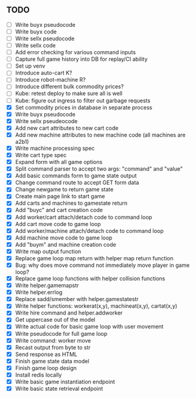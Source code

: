 ## TODO

- [ ] Write buyx pseudocode 
- [ ] Write buyx code 
- [ ] Write sellx pseudocode
- [ ] Write sellx code
- [ ] Add error checking for various command inputs
- [ ] Capture full game history into DB for replay/CI ability
- [ ] Set up venv
- [ ] Introduce auto-cart K?
- [ ] Introduce robot-machine R?
- [ ] Introduce different bulk commodity prices?
- [ ] Kube: retest deploy to make sure all is well
- [ ] Kube: figure out ingress to filter out garbage requests
- [x] Set commodity prices in database in separate process
- [x] Write buyx pseudocode
- [x] Write sellx pseudeocode 
- [x] Add new cart attributes to new cart code
- [x] Add new machine attributes to new machine code (all machines are a2b1)
- [x] Write machine processing spec
- [x] Write cart type spec
- [x] Expand form with all game options
- [x] Split command parser to accept two args: "command" and "value"
- [x] Add basic commands form to game state output
- [x] Change command route to accept GET form data
- [x] Change newgame to return game state
- [x] Create main page link to start game
- [x] Add carts and machines to gamestate return
- [x] Add "buyc" and cart creation code
- [x] Add worker/cart attach/detach code to command loop
- [x] Add cart move code to game loop
- [x] Add worker/machine attach/detach code to command loop
- [x] Add machine move code to game loop
- [x] Add "buym" and machine creation code
- [x] Write map output function
- [x] Replace game loop map return with helper map return function
- [x] Bug: why does move command not immediately move player in game loop?
- [x] Replace game loop functions with helper collision functions
- [x] Write helper.gamemapstr
- [x] Write helper.errlog
- [x] Replace sadd/smember with helper.gamestatestr
- [x] Write helper functions: workerat(x,y), machineat(x,y), cartat(x,y)
- [x] Write hire command and helper.addworker
- [x] Get uppercase out of the model
- [x] Write actual code for basic game loop with user movement
- [x] Write pseudocode for full game loop
- [x] Write command: worker move
- [x] Recast output from byte to str
- [x] Send response as HTML
- [x] Finish game state data model
- [x] Finish game loop design
- [x] Install redis locally
- [x] Write basic game instantiation endpoint
- [x] Write basic state retrieval endpoint
